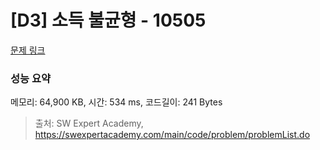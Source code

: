 # [D3] 소득 불균형 - 10505 

[문제 링크](https://swexpertacademy.com/main/code/problem/problemDetail.do?contestProbId=AXNP4CvauaMDFAXS) 

### 성능 요약

메모리: 64,900 KB, 시간: 534 ms, 코드길이: 241 Bytes



> 출처: SW Expert Academy, https://swexpertacademy.com/main/code/problem/problemList.do